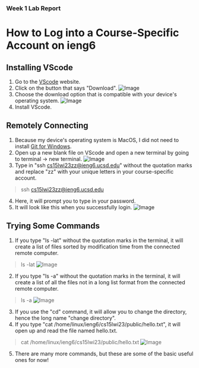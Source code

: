 ### Week 1 Lab Report
# How to Log into a Course-Specific Account on ieng6

## Installing VScode

1. Go to the [VScode](https://code.visualstudio.com/) website.
2. Click on the button that says "Download".
![Image](https://cdn.discordapp.com/attachments/793015871979257896/1064506929398951976/Screen_Shot_2023-01-16_at_3.30.22_AM.png)
3. Choose the download option that is compatible with your device's operating system.
![Image](https://cdn.discordapp.com/attachments/793015871979257896/1064508947807076362/Screen_Shot_2023-01-16_at_3.38.25_AM.png)
4. Install VScode.

## Remotely Connecting

1. Because my device's operating system is MacOS, I did not need to install [Git for Windows](https://gitforwindows.org/).
2. Open up a new blank file on VScode and open a new terminal by going to terminal -> new terminal.
![Image](https://cdn.discordapp.com/attachments/793015871979257896/1064619916969377884/Screen_Shot_2023-01-16_at_10.59.22_AM.png)
3. Type in "ssh cs15lwi23zz@ieng6.ucsd.edu" without the quotation marks and replace "zz" with your unique letters in your course-specific account.
> ssh cs15lwi23zz@ieng6.ucsd.edu
4. Here, it will prompt you to type in your password.
5. It will look like this when you successfully login.
![Image](https://cdn.discordapp.com/attachments/793015871979257896/1063720728295383150/Screen_Shot_2023-01-13_at_11.26.19_PM.png)

## Trying Some Commands

1. If you type "ls -lat" without the quotation marks in the terminal, it will create a list of files sorted by modification time from the connected remote computer.
> ls -lat
![Image](https://cdn.discordapp.com/attachments/793015871979257896/1064693444343255090/Screen_Shot_2023-01-16_at_3.51.30_PM.png)
2. If you type "ls -a" without the quotation marks in the terminal, it will create a list of all the files not in a long list format from the connected remote computer.
> ls -a
![Image](https://cdn.discordapp.com/attachments/793015871979257896/1064694976837074984/Screen_Shot_2023-01-16_at_3.57.36_PM.png)
3. If you use the "cd" command, it will allow you to change the directory, hence the long name "change directory".
4. If you type "cat /home/linux/ieng6/cs15lwi23/public/hello.txt", it will open up and read the file named hello.txt.
> cat /home/linux/ieng6/cs15lwi23/public/hello.txt
![Image](https://cdn.discordapp.com/attachments/793015871979257896/1064699559999176814/Screen_Shot_2023-01-16_at_4.15.48_PM.png)
5. There are many more commands, but these are some of the basic useful ones for now!
